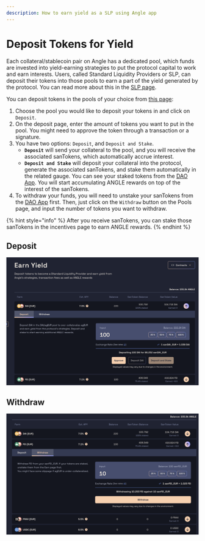```yaml
---
description: How to earn yield as a SLP using Angle app
---
```


# Deposit Tokens for Yield

Each collateral/stablecoin pair on Angle has a dedicated pool, which funds are invested into yield-earning strategies to put the protocol capital to work and earn interests. Users, called Standard Liquidity Providers or SLP, can deposit their tokens into those pools to earn a part of the yield generated by the protocol. You can read more about this in the [SLP page](../../core-module/standard-liquidity-providers/).

You can deposit tokens in the pools of your choice from [this page](https://app.angle.money/#/deposit):

1. Choose the pool you would like to deposit your tokens in and click on `Deposit`.
2. On the deposit page, enter the amount of tokens you want to put in the pool. You might need to approve the token through a transaction or a signature.
3. You have two options: `Deposit`, and `Deposit and Stake`.
   * **`Deposit`** will send your collateral to the pool, and you will receive the associated sanTokens, which automatically accrue interest.
   * **`Deposit and Stake`** will deposit your collateral into the protocol, generate the associated sanTokens, and stake them automatically in the related gauge. You can see your staked tokens from the [DAO App](https://dao.angle.money/#/stake). You will start accumulating ANGLE rewards on top of the interest of the sanTokens.
4. To withdraw your funds, you will need to unstake your sanTokens from the [DAO App](https://dao.angle.money/#/stake) first. Then, just click on the `Withdraw` button on the Pools page, and input the number of tokens you want to withdraw.

{% hint style="info" %}
After you receive sanTokens, you can stake those sanTokens in the incentives page to earn ANGLE rewards.
{% endhint %}

## Deposit

![Deposit SLP](../../.gitbook/assets/deposit-slp.png)

## Withdraw

![Withdraw SLP](../../.gitbook/assets/withdraw-slp.png)
